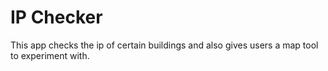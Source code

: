 # IP Checker

This app checks the ip of certain buildings and also gives users a map tool to experiment with.
